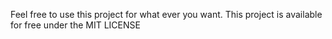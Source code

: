 Feel free to use this project for what ever you want. This project is available for free under the MIT LICENSE
